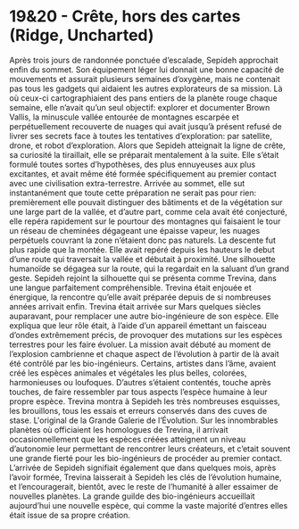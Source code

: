 # 19&20 - Crête, hors des cartes (Ridge, Uncharted)

Après trois jours de randonnée ponctuée d’escalade, Sepideh approchait enfin du sommet. Son équipement léger lui donnait une bonne capacité de mouvements et assurait plusieurs semaines d’oxygène, mais ne contenait pas tous les gadgets qui aidaient les autres explorateurs de sa mission. Là où ceux-ci cartographiaient des pans entiers de la planète rouge chaque semaine, elle n’avait qu’un seul objectif: explorer et documenter Brown Vallis, la minuscule vallée entourée de montagnes escarpée et perpétuellement recouverte de nuages qui avait jusqu’à présent refusé de livrer ses secrets face à toutes les tentatives d’exploration: par satellite, drone, et robot d’exploration. Alors que Sepideh atteignait la ligne de crête, sa curiosité la tiraillait, elle se préparait mentalement à la suite. Elle s’était formulé toutes sortes d’hypothèses, des plus ennuyeuses aux plus excitantes, et avait même été formée spécifiquement au premier contact avec une civilisation extra-terrestre. Arrivée au sommet, elle sut instantanément que toute cette préparation ne serait pas pour rien: premièrement elle pouvait distinguer des bâtiments et de la végétation sur une large part de la vallée, et d’autre part, comme cela avait été conjecturé, elle repéra rapidement sur le pourtour des montagnes qui faisaient le tour un réseau de cheminées dégageant une épaisse vapeur, les nuages perpétuels couvrant la zone n’étaient donc pas naturels. La descente fut plus rapide que la montée. Elle avait repéré depuis les hauteurs le debut d’une route qui traversait la vallée et débutait à proximité. Une silhouette humanoïde se dégagea sur la route, qui la regardait en la saluant d’un grand geste. Sepideh rejoint la silhouette qui se présenta comme Trevina, dans une langue parfaitement compréhensible. Trevina était enjouée et énergique, la rencontre qu’elle avait préparée depuis de si nombreuses années arrivait enfin. Trevina était arrivée sur Mars quelques siècles auparavant, pour remplacer une autre bio-ingénieure de son espèce. Elle expliqua que leur rôle était, à l’aide d’un appareil émettant un faisceau d’ondes extrêmement précis, de provoquer des mutations sur les espèces terrestres pour les faire évoluer. La mission avait débuté au moment de l’explosion cambrienne et chaque aspect de l’évolution à partir de là avait été contrôlé par les bio-ingénieurs.  Certains, artistes dans l’âme, avaient créé les espèces animales et végétales les plus belles, colorées, harmonieuses ou loufoques. D’autres s’étaient contentés, touche après touches, de faire ressembler par tous aspects l’espèce humaine à leur propre espèce. Trevina montra à Sepideh les très nombreuses esquisses, les brouillons, tous les essais et erreurs conservés dans des cuves de stase. L'original de la Grande Galerie de l’Évolution. Sur les innombrables planètes où officiaient les homologues de Trevina, il arrivait occasionnellement que les espèces créées atteignent un niveau d’autonomie leur permettant de rencontrer leurs créateurs, et c’etait souvent une grande fierté pour les bio-ingénieurs de procéder au premier contact. L’arrivée de Sepideh signifiait également que dans quelques mois, après l’avoir formée, Trevina laisserait à Sepideh les clés de l’évolution humaine, et l’encouragerait, bientôt, avec le reste de l’humanité à aller essaimer de nouvelles planètes. La grande guilde des bio-ingénieurs accueillait aujourd’hui une nouvelle espèce, qui comme la vaste majorité d’entres elles était issue de sa propre création.